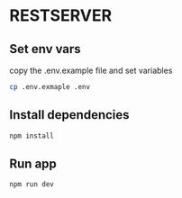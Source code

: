 # RESTSERVER

## Set env vars

copy the .env.example file and set variables

```bash
cp .env.exmaple .env
```

## Install dependencies

```bash
npm install
```

## Run app

```bash
npm run dev
```
